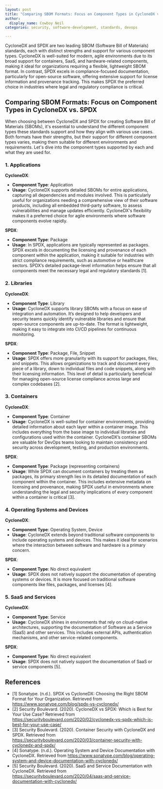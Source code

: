 ```yaml
---
layout: post
title: "Comparing SBOM Formats: Focus on Component Types in CycloneDX vs. SPDX"
author:
  display_name: Cowboy Neil
categories: security, software-development, standards, devops

---
```


CycloneDX and SPDX are two leading SBOM (Software Bill of Materials) standards, each with distinct strengths and support for various component types. CycloneDX is well-suited for modern, agile environments due to its broad support for containers, SaaS, and hardware-related components, making it ideal for organizations requiring a flexible, lightweight SBOM format. In contrast, SPDX excels in compliance-focused documentation, particularly for open-source software, offering extensive support for license information and provenance tracking. This makes SPDX the preferred choice in industries where legal and regulatory compliance is critical.

## Comparing SBOM Formats: Focus on Component Types in CycloneDX vs. SPDX

When choosing between CycloneDX and SPDX for creating Software Bill of Materials (SBOMs), it's essential to understand the different component types these standards support and how they align with various use cases. Both formats have their strengths, but their support for different component types varies, making them suitable for different environments and requirements. Let's dive into the component types supported by each and what they are used for.

### 1. **Applications**

**CycloneDX**:

- **Component Type**: Application
- **Usage**: CycloneDX supports detailed SBOMs for entire applications, capturing all dependencies and modules involved. This is particularly useful for organizations needing a comprehensive view of their software products, including all embedded third-party software, to assess vulnerabilities and manage updates efficiently. CycloneDX's flexibility makes it a preferred choice for agile environments where software components evolve rapidly.

**SPDX**:

- **Component Type**: Package
- **Usage**: In SPDX, applications are typically represented as packages. SPDX excels in documenting the licensing and provenance of each component within the application, making it suitable for industries with strict compliance requirements, such as automotive or healthcare sectors. SPDX’s detailed package-level information helps ensure that all components meet the necessary legal and regulatory standards [1].

### 2. **Libraries**

**CycloneDX**:

- **Component Type**: Library
- **Usage**: CycloneDX supports library SBOMs with a focus on ease of integration and automation. It’s designed to help developers and security teams quickly identify vulnerable libraries and ensure that open-source components are up-to-date. The format is lightweight, making it easy to integrate into CI/CD pipelines for continuous monitoring.

**SPDX**:

- **Component Type**: Package, File, Snippet
- **Usage**: SPDX offers more granularity with its support for packages, files, and snippets. This allows organizations to track and document every piece of a library, down to individual files and code snippets, along with their licensing information. This level of detail is particularly beneficial for managing open-source license compliance across large and complex codebases [2].

### 3. **Containers**

**CycloneDX**:

- **Component Type**: Container
- **Usage**: CycloneDX is well-suited for container environments, providing detailed information about each layer within a container image. This includes everything from the base image to individual libraries and configurations used within the container. CycloneDX’s container SBOMs are valuable for DevOps teams looking to maintain consistency and security across development, testing, and production environments.

**SPDX**:

- **Component Type**: Package (representing containers)
- **Usage**: While SPDX can document containers by treating them as packages, its primary strength lies in its detailed documentation of each component within the container. This includes extensive metadata on licensing and provenance, making SPDX useful in environments where understanding the legal and security implications of every component within a container is critical [3].

### 4. **Operating Systems and Devices**

**CycloneDX**:

- **Component Type**: Operating System, Device
- **Usage**: CycloneDX extends beyond traditional software components to include operating systems and devices. This makes it ideal for scenarios where the interaction between software and hardware is a primary concern.

**SPDX**:

- **Component Type**: No direct equivalent
- **Usage**: SPDX does not natively support the documentation of operating systems or devices. It is more focused on traditional software components like files, packages, and licenses [4].

### 5. **SaaS and Services**

**CycloneDX**:

- **Component Type**: Service
- **Usage**: CycloneDX shines in environments that rely on cloud-native architectures, supporting the documentation of Software as a Service (SaaS) and other services. This includes external APIs, authentication mechanisms, and other service-related components.

**SPDX**:

- **Component Type**: No direct equivalent
- **Usage**: SPDX does not natively support the documentation of SaaS or service components [5].

## References

- [1] Sonatype. (n.d.). SPDX vs CycloneDX: Choosing the Right SBOM Format for Your Organization. Retrieved from <https://www.sonatype.com/blog/spdx-vs-cyclonedx/>
- [2] Security Boulevard. (2020). CycloneDX vs SPDX: Which is Best for Your Use Case? Retrieved from <https://securityboulevard.com/2020/02/cyclonedx-vs-spdx-which-is-best-for-your-use-case/>
- [3] Security Boulevard. (2020). Container Security with CycloneDX and SPDX. Retrieved from <https://securityboulevard.com/2020/03/container-security-with-cyclonedx-and-spdx/>
- [4] Sonatype. (n.d.). Operating System and Device Documentation with CycloneDX. Retrieved from <https://www.sonatype.com/blog/operating-system-and-device-documentation-with-cyclonedx/>
- [5] Security Boulevard. (2020). SaaS and Service Documentation with CycloneDX. Retrieved from <https://securityboulevard.com/2020/04/saas-and-service-documentation-with-cyclonedx/>
